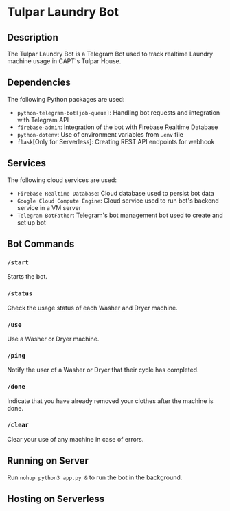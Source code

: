 # Tulpar Laundry Bot
## Description
The Tulpar Laundry Bot is a Telegram Bot used to track realtime Laundry machine usage in CAPT's Tulpar House.

## Dependencies
The following Python packages are used:
* `python-telegram-bot[job-queue]`: Handling bot requests and integration with Telegram API
* `firebase-admin`: Integration of the bot with Firebase Realtime Database
* `python-dotenv`: Use of environment variables from `.env` file
* `flask`[Only for Serverless]: Creating REST API endpoints for webhook

## Services
The following cloud services are used:
* `Firebase Realtime Database`: Cloud database used to persist bot data
* `Google Cloud Compute Engine`: Cloud service used to run bot's backend service in a VM server
* `Telegram BotFather`: Telegram's bot management bot used to create and set up bot

## Bot Commands

### `/start`
Starts the bot.

### `/status`
Check the usage status of each Washer and Dryer machine.

### `/use`
Use a Washer or Dryer machine.

### `/ping`
Notify the user of a Washer or Dryer that their cycle has completed.

### `/done`
Indicate that you have already removed your clothes after the machine is done.

### `/clear`
Clear your use of any machine in case of errors.

## Running on Server
Run `nohup python3 app.py &` to run the bot in the background.

## Hosting on Serverless
